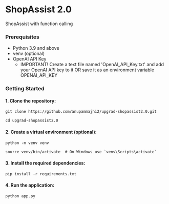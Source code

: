 # ShopAssist 2.0
ShopAssist with function calling

### Prerequisites
- Python 3.9 and above
- venv (optional)
- OpenAI API Key
    - IMPORTANT! Create a text file named 'OpenAI_API_Key.txt' and add your OpenAI API key to it OR save it as an environment variable OPENAI_API_KEY

### Getting Started

#### 1. Clone the repository:

```
git clone https://github.com/anupammajhi2/upgrad-shopassist2.0.git

cd upgrad-shopassist2.0
```

#### 2. Create a virtual environment **(optional)**:

```
python -m venv venv

source venv/bin/activate  # On Windows use `venv\Scripts\activate`
```

#### 3. Install the required dependencies:
```
pip install -r requirements.txt
```

#### 4. Run the application:
```
python app.py
```